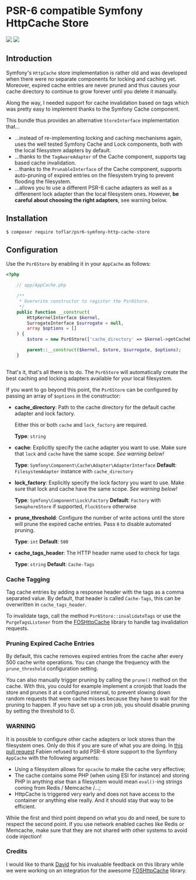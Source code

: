 # PSR-6 compatible Symfony HttpCache Store

[![](https://img.shields.io/travis/Toflar/psr6-symfony-http-cache-store/master.svg?style=flat-square)](https://travis-ci.org/Toflar/psr6-symfony-http-cache-store/)
[![](https://img.shields.io/coveralls/Toflar/psr6-symfony-http-cache-store/master.svg?style=flat-square)](https://coveralls.io/github/Toflar/psr6-symfony-http-cache-store)

## Introduction

Symfony's `HttpCache` store implementation is rather old and was developed
when there were no separate components for locking and caching yet. Moreover, 
expired cache entries are never pruned and thus causes your cache directory
to continue to grow forever until you delete it manually.

Along the way, I needed support for cache invalidation based on tags which was
pretty easy to implement thanks to the Symfony Cache component.

This bundle thus provides an alternative `StoreInterface` implementation
that…

* …instead of re-implementing locking and caching mechanisms again, uses the well
tested Symfony Cache and Lock components, both with the local filesystem adapters
by default.
* …thanks to the `TagAwareAdapter` of the Cache component, supports tag based cache
invalidation.
* …thanks to the `PrunableInterface` of the Cache component, supports auto-pruning
of expired entries on the filesystem trying to prevent flooding the filesystem.
* …allows you to use a different PSR-6 cache adapters as well as a differenent 
lock adapter than the local filesystem ones.
 However, **be careful about choosing the right adapters**, see warning below.

## Installation

```
$ composer require toflar/psr6-symfony-http-cache-store
```

## Configuration

Use the `Psr6Store` by enabling it in your `AppCache` as follows:

```php
<?php

    // app/AppCache.php

    /**
     * Overwrite constructor to register the Psr6Store.
     */
    public function __construct(
        HttpKernelInterface $kernel,
        SurrogateInterface $surrogate = null,
        array $options = []
    ) {
        $store = new Psr6Store(['cache_directory' => $kernel->getCacheDir()]);

        parent::__construct($kernel, $store, $surrogate, $options);
    }
    
```

That's it, that's all there is to do. The `Psr6Store` will automatically
create the best caching and locking adapters available for your local filesystem.

If you want to go beyond this point, the `Psr6Store` can be configured by
passing an array of `$options` in the constructor:

* **cache_directory**: Path to the cache directory for the default cache
  adapter and lock factory.

  Either this or both `cache` and `lock_factory` are required.

  **Type**: `string`

* **cache**: Explicitly specify the cache adapter you want to use. Make sure
  that `lock` and `cache` have the same scope. *See warning below!*

  **Type**: `Symfony\Component\Cache\Adapter\AdapterInterface`
  **Default**: `FilesystemAdapter` instance with `cache_directory`

* **lock_factory**: Explicitly specify the lock factory you want to use. Make
  sure that lock and cache have the same scope. *See warning below!*

  **Type**: `Symfony\Component\Lock\Factory`
  **Default**: `Factory` with `SemaphoreStore` if supported, `FlockStore` otherwise

* **prune_threshold**: Configure the number of write actions until the store
  will prune the expired cache entries. Pass `0` to disable automated pruning.

  **Type**: `int`
  **Default**: `500`

* **cache_tags_header**: The HTTP header name used to check for tags

  **Type**: `string`
  **Default**: `Cache-Tags`

### Cache Tagging

Tag cache entries by adding a response header with the tags as a comma 
separated value. By default, that header is called `Cache-Tags`, this can be
overwritten in `cache_tags_header`.

To invalidate tags, call the method `Psr6Store::invalidateTags` or use the
`PurgeTagsListener` from the [FOSHttpCache][3] library to handle tag 
invalidation requests.

### Pruning Expired Cache Entries

By default, this cache removes expired entries from the cache after every 500
cache write operations. You can change the frequency with the `prune_threshold`
configuration setting.

You can also manually trigger pruning by calling the `prune()` method on the
cache. With this, you could for example implement a cronjob that loads the store
and prunes it at a configured interval, to prevent slowing down random requests
that were cache misses because they have to wait for the pruning to happen. If you
have set up a cron job, you should disable pruning by setting the threshold to 0.

### WARNING

It is possible to configure other cache adapters or lock stores than the
filesystem ones. Only do this if you are sure of what you are doing. In
[this pull request][1] Fabien refused to add PSR-6 store support to
the Symfony `AppCache` with the following arguments:

* Using a filesystem allows for `opcache` to make the cache very
  effective;
* The cache contains some PHP (when using ESI for instance) and storing
  PHP in anything else than a filesystem would mean `eval()`-ing
  strings coming from Redis / Memcache /...;
* HttpCache is triggered very early and does not have access to the
  container or anything else really. And it should stay that way to be
  efficient.

While the first and third point depend on what you do and need, be sure to
respect the second point. If you use network enabled caches like Redis or
Memcache, make sure that they are not shared with other systems to avoid code
injection!


### Credits

I would like to thank [David][2] for his invaluable feedback on this library
while we were working on an integration for the awesome [FOSHttpCache][3] library.

[1]: https://github.com/symfony/symfony/pull/20061#issuecomment-313339092
[2]: https://github.com/dbu
[3]: https://github.com/FriendsOfSymfony/FOSHttpCache
